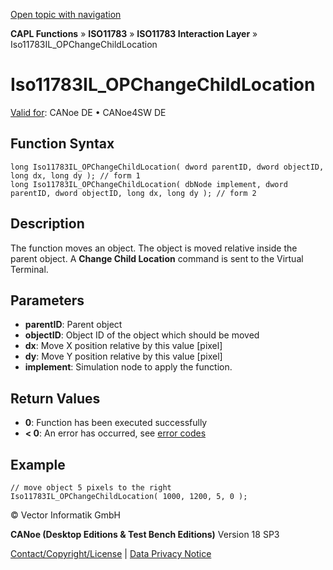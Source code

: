 [Open topic with navigation](../../../../../../CANoeDEFamily.htm#Topics/CAPLFunctions/ISO11783/ISOInteractionLayer/Functions/CAPLfunctionIso11783ILOPChangeChildLocation.md)

**CAPL Functions** » **ISO11783** » **ISO11783 Interaction Layer** » Iso11783IL_OPChangeChildLocation

# Iso11783IL_OPChangeChildLocation

[Valid for](../../../../Shared/FeatureAvailability.md): CANoe DE • CANoe4SW DE

## Function Syntax

```plaintext
long Iso11783IL_OPChangeChildLocation( dword parentID, dword objectID, long dx, long dy ); // form 1
long Iso11783IL_OPChangeChildLocation( dbNode implement, dword parentID, dword objectID, long dx, long dy ); // form 2
```

## Description

The function moves an object. The object is moved relative inside the parent object. A **Change Child Location** command is sent to the Virtual Terminal.

## Parameters

- **parentID**: Parent object
- **objectID**: Object ID of the object which should be moved
- **dx**: Move X position relative by this value [pixel]
- **dy**: Move Y position relative by this value [pixel]
- **implement**: Simulation node to apply the function.

## Return Values

- **0**: Function has been executed successfully
- **< 0**: An error has occurred, see [error codes](../../../CAPLfunctionsISOj1939ErrorCodes.md)

## Example

```plaintext
// move object 5 pixels to the right
Iso11783IL_OPChangeChildLocation( 1000, 1200, 5, 0 );
```

© Vector Informatik GmbH

**CANoe (Desktop Editions & Test Bench Editions)** Version 18 SP3

[Contact/Copyright/License](../../../../Shared/ContactCopyrightLicense.md) | [Data Privacy Notice](https://www.vector.com/int/en/company/get-info/privacy-policy/)